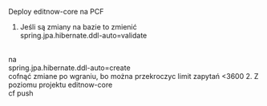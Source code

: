 Deploy editnow-core na PCF
1. Jeśli są zmiany na bazie to zmienić<br/>
spring.jpa.hibernate.ddl-auto=validate
<br/>
na<br/>
spring.jpa.hibernate.ddl-auto=create
<br/>
cofnąć zmiane po wgraniu, bo można przekroczyc limit zapytań <3600
2. Z poziomu projektu editnow-core<br/>
cf push
